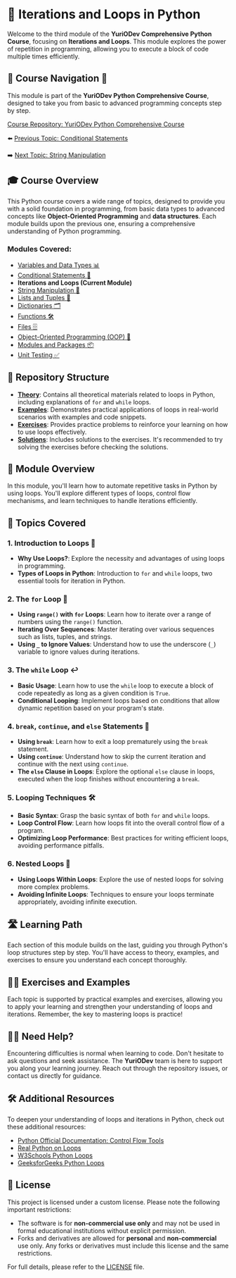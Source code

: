 # 📘 Iterations and Loops in Python

Welcome to the third module of the **YuriODev Comprehensive Python Course**, focusing on **Iterations and Loops**. This module explores the power of repetition in programming, allowing you to execute a block of code multiple times efficiently.

## 🌟 Course Navigation 🧭

This module is part of the **YuriODev Python Comprehensive Course**, designed to take you from basic to advanced programming concepts step by step.

[Course Repository: YuriODev Python Comprehensive Course](https://github.com/YurioDev/Python-Course)

⬅️ [Previous Topic: Conditional Statements](https://github.com/YurioDev/python-yuriodev-02-simple-conditional-statements/blob/main/README.md)  

➡️ [Next Topic: String Manipulation](https://github.com/YurioDev/python-yuriodev-04-string-manipulation/blob/main/README.md)



## 🎓 Course Overview

This Python course covers a wide range of topics, designed to provide you with a solid foundation in programming, from basic data types to advanced concepts like **Object-Oriented Programming** and **data structures**. Each module builds upon the previous one, ensuring a comprehensive understanding of Python programming.

### Modules Covered:
- [Variables and Data Types 📊](https://github.com/YurioDev/python-yuriodev-01-simple-data-types/blob/main/README.md) 
- [Conditional Statements 🔀](https://github.com/YurioDev/python-yuriodev-02-simple-conditional-statements/blob/main/README.md)
- **Iterations and Loops (Current Module)**
- [String Manipulation 🧵](https://github.com/YurioDev/python-yuriodev-04-string-manipulation/blob/main/README.md)
- [Lists and Tuples 📝](https://github.com/YurioDev/python-yuriodev-05-lists-in-python/blob/main/README.md)
- [Dictionaries 🗂](https://github.com/YurioDev/python-yuriodev-06-mastering-dictionaries/blob/main/README.md)
- [Functions 🛠](https://github.com/YurioDev/python-yuriodev-07-functions-in-python/blob/main/README.md)
- [Files 🗄](https://github.com/YurioDev/python-yuriodev-08-files-in-python/blob/main/README.md)
- [Object-Oriented Programming (OOP) 🤖](https://github.com/YurioDev/python-yuriodev-09-oop/blob/main/README.md)
- [Modules and Packages 📦](https://github.com/YurioDev/python-yuriodev-10-modules-and-packages/blob/main/README.md)
- [Unit Testing ✅](https://github.com/YurioDev/python-yuriodev-11-unit-testing/blob/main/README.md)



## 📂 Repository Structure

- **[Theory](./theory)**: Contains all theoretical materials related to loops in Python, including explanations of `for` and `while` loops.
- **[Examples](./examples)**: Demonstrates practical applications of loops in real-world scenarios with examples and code snippets.
- **[Exercises](./exercises)**: Provides practice problems to reinforce your learning on how to use loops effectively.
- **[Solutions](./solutions)**: Includes solutions to the exercises. It's recommended to try solving the exercises before checking the solutions.



## 📝 Module Overview

In this module, you'll learn how to automate repetitive tasks in Python by using loops. You'll explore different types of loops, control flow mechanisms, and learn techniques to handle iterations efficiently.

## 🧩 Topics Covered

### 1. Introduction to Loops 🎢
- **Why Use Loops?**: Explore the necessity and advantages of using loops in programming.
- **Types of Loops in Python**: Introduction to `for` and `while` loops, two essential tools for iteration in Python.

### 2. The `for` Loop 🔁
- **Using `range()` with `for` Loops**: Learn how to iterate over a range of numbers using the `range()` function.
- **Iterating Over Sequences**: Master iterating over various sequences such as lists, tuples, and strings.
- **Using `_` to Ignore Values**: Understand how to use the underscore (`_`) variable to ignore values during iterations.

### 3. The `while` Loop ↩️
- **Basic Usage**: Learn how to use the `while` loop to execute a block of code repeatedly as long as a given condition is `True`.
- **Conditional Looping**: Implement loops based on conditions that allow dynamic repetition based on your program's state.

### 4. `break`, `continue`, and `else` Statements 🚦
- **Using `break`**: Learn how to exit a loop prematurely using the `break` statement.
- **Using `continue`**: Understand how to skip the current iteration and continue with the next using `continue`.
- **The `else` Clause in Loops**: Explore the optional `else` clause in loops, executed when the loop finishes without encountering a `break`.

### 5. Looping Techniques 🛠️
- **Basic Syntax**: Grasp the basic syntax of both `for` and `while` loops.
- **Loop Control Flow**: Learn how loops fit into the overall control flow of a program.
- **Optimizing Loop Performance**: Best practices for writing efficient loops, avoiding performance pitfalls.

### 6. Nested Loops 🍱
- **Using Loops Within Loops**: Explore the use of nested loops for solving more complex problems.
- **Avoiding Infinite Loops**: Techniques to ensure your loops terminate appropriately, avoiding infinite execution.



## 🛣️ Learning Path

Each section of this module builds on the last, guiding you through Python's loop structures step by step. You'll have access to theory, examples, and exercises to ensure you understand each concept thoroughly.



## 🏋️‍♂️ Exercises and Examples

Each topic is supported by practical examples and exercises, allowing you to apply your learning and strengthen your understanding of loops and iterations. Remember, the key to mastering loops is practice!



## 🙋‍♂️ Need Help?

Encountering difficulties is normal when learning to code. Don't hesitate to ask questions and seek assistance. The **YuriODev** team is here to support you along your learning journey. Reach out through the repository issues, or contact us directly for guidance.



## 🛠 Additional Resources

To deepen your understanding of loops and iterations in Python, check out these additional resources:

- [Python Official Documentation: Control Flow Tools](https://docs.python.org/3/tutorial/controlflow.html)
- [Real Python on Loops](https://realpython.com/python-for-loop/)
- [W3Schools Python Loops](https://www.w3schools.com/python/python_for_loops.asp)
- [GeeksforGeeks Python Loops](https://www.geeksforgeeks.org/loops-in-python/)



## 📜 License

This project is licensed under a custom license. Please note the following important restrictions:

- The software is for **non-commercial use only** and may not be used in formal educational institutions without explicit permission.
- Forks and derivatives are allowed for **personal** and **non-commercial** use only. Any forks or derivatives must include this license and the same restrictions.

For full details, please refer to the [LICENSE](./LICENSE) file.
